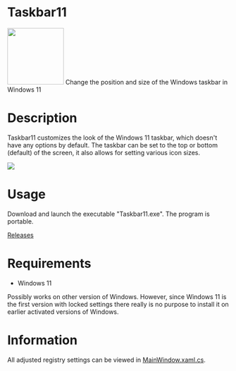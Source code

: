 # Taskbar11
<img src="https://github.com/jetspiking/Taskbar11/blob/main/Images/Taskbar11_Banner.jpg" width="128">
Change the position and size of the Windows taskbar in Windows 11

# Description
Taskbar11 customizes the look of the Windows 11 taskbar, which doesn't have any options by default. The taskbar can be set to the top or bottom (default) of the screen, it also allows for setting various icon sizes.

<img src="https://github.com/jetspiking/Taskbar11/blob/main/Images/Taskbar11_Icon.png">

# Usage
Download and launch the executable "Taskbar11.exe". The program is portable.

[Releases](https://github.com/jetspiking/Taskbar11/releases)

# Requirements
- Windows 11

Possibly works on other version of Windows. However, since Windows 11 is the first version with locked settings there really is no purpose to install it on earlier activated versions of Windows.

# Information
All adjusted registry settings can be viewed in [MainWindow.xaml.cs](https://github.com/jetspiking/Taskbar11/blob/main/Taskbar11/Taskbar11/MainWindow.xaml.cs).


